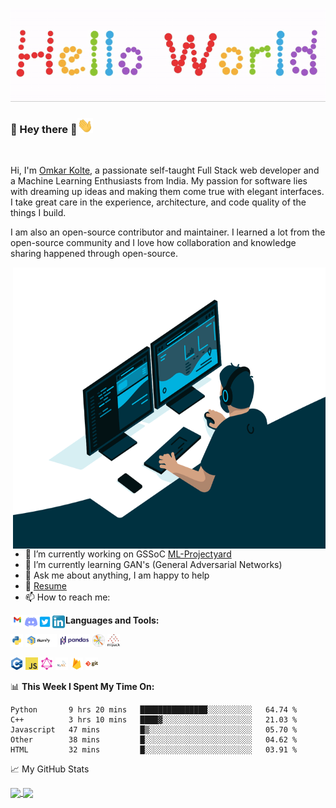 <p align="center">
  <img src="https://github.com/psyduck1203/psyduck1203/blob/main/assests/hello-world.gif">
</p>

### :rainbow: Hey there :eyes:<img src="https://github.com/psyduck1203/psyduck1203/blob/main/assests/Hi.gif" width="25px">
<br />


Hi, I'm [Omkar Kolte](), a passionate self-taught Full Stack web developer and a Machine Learning Enthusiasts from India. My passion for software lies with dreaming up ideas and making them come true with elegant interfaces. I take great care in the experience, architecture, and code quality of the things I build.

I am also an open-source contributor and maintainer. I learned a lot from the open-source community and I love how collaboration and knowledge sharing happened through open-source.


  <img align="right" alt="GIF" src="https://github.com/psyduck1203/psyduck1203/blob/main/assests/code.gif" width="500" height="450" />

- 🔭 I’m currently working on GSSoC [ML-Projectyard](https://github.com/ashishsahu1/ML-ProjectYard)
- 🌱 I’m currently learning GAN's (General Adversarial Networks) 
- 💬 Ask me about anything, I am happy to help
- 📝 [Resume]()
- 📫 How to reach me:

<a href="omkarkolte78@gmail.com">
  <img align="left" alt="Omkar's Mail" width="22px" src="https://github.com/psyduck1203/psyduck1203/blob/main/assests/gmail.png" />
</a>
<a href="https://discord.gg/">
  <img align="left" alt="Omkar's Discord" width="22px" src="https://github.com/psyduck1203/psyduck1203/blob/main/assests/discord.png" />
</a>
<a href="https://twitter.com/OmkarKolte3">
  <img align="left" alt="Omkar Kolte | Twitter" width="22px" src="https://github.com/psyduck1203/psyduck1203/blob/main/assests/twitter.png" />
</a>
<a href="https://www.linkedin.com/in/omkarkolte/">
  <img align="left" alt="Omkar's LinkedIN" width="22px" src="https://github.com/psyduck1203/psyduck1203/blob/main/assests/linkedin.png" />
</a>






**Languages and Tools:**  

<code><img height="20" src="https://raw.githubusercontent.com/github/explore/80688e429a7d4ef2fca1e82350fe8e3517d3494d/topics/python/python.png"></code>
<code><img height="20" src="https://github.com/psyduck1203/psyduck1203/blob/main/assests/numpy.png"></code>
<code><img height="20" src="https://github.com/psyduck1203/psyduck1203/blob/main/assests/pandas.png"></code>
<code><img height="20" src="https://github.com/psyduck1203/psyduck1203/blob/main/assests/matplotlib.png"></code>
<code><img height="20" src="https://github.com/psyduck1203/psyduck1203/blob/main/assests/mlpack.png"></code>


<code><img height="20" src="https://raw.githubusercontent.com/github/explore/80688e429a7d4ef2fca1e82350fe8e3517d3494d/topics/cpp/cpp.png"></code>
<code><img height="20" src="https://raw.githubusercontent.com/github/explore/80688e429a7d4ef2fca1e82350fe8e3517d3494d/topics/javascript/javascript.png"></code>
<code><img height="20" src="https://raw.githubusercontent.com/github/explore/5c058a388828bb5fde0bcafd4bc867b5bb3f26f3/topics/graphql/graphql.png"></code>
<code><img height="20" src="https://raw.githubusercontent.com/github/explore/80688e429a7d4ef2fca1e82350fe8e3517d3494d/topics/mysql/mysql.png"></code>
<code><img height="20" src="https://raw.githubusercontent.com/github/explore/80688e429a7d4ef2fca1e82350fe8e3517d3494d/topics/firebase/firebase.png"></code>
<code><img height="20" src="https://raw.githubusercontent.com/github/explore/80688e429a7d4ef2fca1e82350fe8e3517d3494d/topics/git/git.png"></code>


📊 **This Week I Spent My Time On:**
<!--START_SECTION:waka-->
```text
Python       9 hrs 20 mins   ███████████████░░░░░░░░░░   64.74 % 
C++          3 hrs 10 mins   ████▓░░░░░░░░░░░░░░░░░░░░   21.03 % 
Javascript   47 mins         █▒░░░░░░░░░░░░░░░░░░░░░░░   05.70 % 
Other        38 mins         █░░░░░░░░░░░░░░░░░░░░░░░░   04.62 % 
HTML         32 mins         █░░░░░░░░░░░░░░░░░░░░░░░░   03.91 % 
```
<!--END_SECTION:waka-->

📈 My GitHub Stats

<a href="https://github.com/anuraghazra/github-readme-stats">
  <img align="center" src="https://github-readme-stats.anuraghazra1.vercel.app/api?username=psyduck1203&show_icons=true&include_all_commits=true&theme=gotham" />
</a>
<a href="https://github.com/anuraghazra/github-readme-stats">
  <!-- Change the `github-readme-stats.anuraghazra1.vercel.app` to `github-readme-stats.vercel.app`  -->
  <img align="center" src="https://github-readme-stats.anuraghazra1.vercel.app/api/top-langs/?username=psyduck1203&layout=compact&theme=gotham" />
</a>

<!--
**psyduck1203/psyduck1203** is a ✨ _special_ ✨ repository because its `README.md` (this file) appears on your GitHub profile.

Here are some ideas to get you started:

- 🔭 I’m currently working on ...
- 🌱 I’m currently learning ...
- 👯 I’m looking to collaborate on ...
- 🤔 I’m looking for help with ...
- 💬 Ask me about ...
- 📫 How to reach me: ...
- 😄 Pronouns: ...
- ⚡ Fun fact: ...
-->
